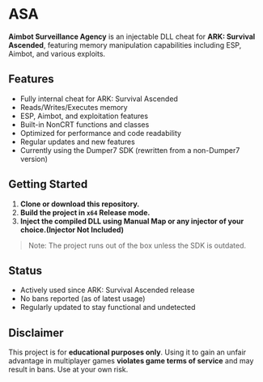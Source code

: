 # ASA

**Aimbot Surveillance Agency** is an injectable DLL cheat for **ARK: Survival Ascended**, featuring memory manipulation capabilities including ESP, Aimbot, and various exploits.

## Features

- Fully internal cheat for ARK: Survival Ascended
- Reads/Writes/Executes memory
- ESP, Aimbot, and exploitation features
- Built-in NonCRT functions and classes
- Optimized for performance and code readability
- Regular updates and new features
- Currently using the Dumper7 SDK (rewritten from a non-Dumper7 version)

## Getting Started

1. **Clone or download this repository.**
2. **Build the project in `x64` Release mode.**
3. **Inject the compiled DLL using Manual Map or any injector of your choice.(Injector Not Included)**

> Note: The project runs out of the box unless the SDK is outdated.

## Status

- Actively used since ARK: Survival Ascended release
- No bans reported (as of latest usage)
- Regularly updated to stay functional and undetected

## Disclaimer

This project is for **educational purposes only**. Using it to gain an unfair advantage in multiplayer games **violates game terms of service** and may result in bans. Use at your own risk.